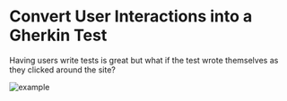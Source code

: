 # Convert User Interactions into a Gherkin Test

Having users write tests is great but what if the test wrote themselves as they clicked around the site?

![example](https://dl.dropboxusercontent.com/s/ea0jsye88gbg2t0/gherkinConverter.gif?dl=0)
